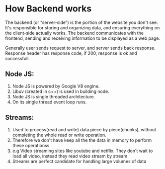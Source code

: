 # How Backend works

The backend (or “server-side”) is the portion of the website you don't see. It's responsible for storing and organizing data, and ensuring everything on the client-side actually works. The backend communicates with the frontend, sending and receiving information to be displayed as a web page.

Generally user sends request to server, and server sends back response.
Response header has response code, if 200, response is ok and successfull.

## Node JS:

1. Node JS is powered by Google V8 engine.
2. Libuv (created in c++) is used in building node.
3. Node JS is single threaded architecture.
4. On its single thread event loop runs.

## Streams:

1. Used to process(read and write) data piece by piece(chunks), without completing the whole read or write operation.
2. Therefore we don't have keep all the the data in memory to perform these operationss
3. e.g Video streaming sites like youtube and netflix. They don't wait to load all video, instead they read video stream by stream
4. Streams are perfect candidate for handling large volumes of data
